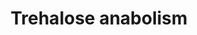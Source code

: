 ---
annotations:
- id: PW:0001299
  parent: classic metabolic pathway
  type: Pathway Ontology
  value: trehalose biosynthetic pathway
authors:
- M.Braymer
- MaintBot
- Ddigles
- Egonw
- DeSl
- Eweitz
description: Trehalose is a storage carbohydrate that can either be synthesized or
  obtained from the external environment. To be utilized as a carbon source, trehalase
  (EC:3.2.1.28) must convert trehalose and water into two molecules of glucose. S.
  cerevisiae has two trehalase enzymes, one is an acid trehalase encoded by ATH1 and
  the other is a neutral trehalase encoded by NTH1. The name "acid" or "neutral" are
  based on the optimal pH of each enzyme (pH 4.5-5.0 and pH 6.8-7.0, respectively).
last-edited: 2021-05-20
organisms:
- Saccharomyces cerevisiae
redirect_from:
- /index.php/Pathway:WP398
- /instance/WP398
revision: null
schema-jsonld:
- '@context': https://schema.org/
  '@id': https://wikipathways.github.io/pathways/WP398.html
  '@type': Dataset
  creator:
    '@type': Organization
    name: WikiPathways
  description: Trehalose is a storage carbohydrate that can either be synthesized
    or obtained from the external environment. To be utilized as a carbon source,
    trehalase (EC:3.2.1.28) must convert trehalose and water into two molecules of
    glucose. S. cerevisiae has two trehalase enzymes, one is an acid trehalase encoded
    by ATH1 and the other is a neutral trehalase encoded by NTH1. The name "acid"
    or "neutral" are based on the optimal pH of each enzyme (pH 4.5-5.0 and pH 6.8-7.0,
    respectively).
  keywords:
  - ATH1
  - H2O
  - NTH1
  - PGM1
  - PGM2
  - TPS1
  - TPS2
  - TPS3
  - TSL1
  - UDP
  - UDP-D-glucose
  - UGP1
  - UTP
  - YHL012W
  - alpha,alpha-trehalose 6-phosphate
  - beta-D-Glucose
  - glucose-1-phosphate
  - glucose-6-phosphate
  - glycolysis
  - phosphate
  - pyrophosphate
  - trehalose
  license: CC0
  name: Trehalose anabolism
seo: CreativeWork
title: Trehalose anabolism
wpid: WP398
---